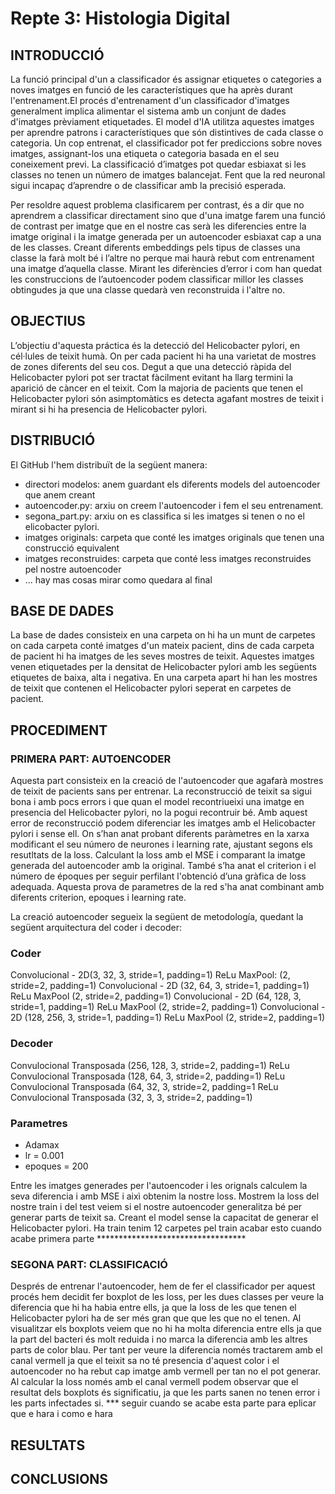 # Repte 3: Histologia Digital

## INTRODUCCIÓ
La funció principal d'un a classificador és assignar etiquetes o categories a noves imatges en funció de les característiques que ha après durant l'entrenament.El procés d'entrenament d'un classificador d'imatges generalment implica alimentar el sistema amb un conjunt de dades d'imatges prèviament etiquetades. El model d'IA utilitza aquestes imatges per aprendre patrons i característiques que són distintives de cada classe o categoria. Un cop entrenat, el classificador pot fer prediccions sobre noves imatges, assignant-los una etiqueta o categoria basada en el seu coneixement previ. La classificació d’imatges pot quedar esbiaxat si  les classes no tenen un número de imatges balancejat. Fent que la red neuronal sigui incapaç d’aprendre o de classificar amb la precisió esperada. 

Per resoldre aquest problema clasificarem per contrast, és a dir que no aprendrem a classificar directament sino que d'una imatge farem una funció de contrast per imatge que en el nostre cas serà les diferencies entre la imatge original i la imatge generada per un autoencoder esbiaxat cap a una de les classes. Creant diferents embeddings pels tipus de classes  una classe la farà molt bé i l’altre no perque mai haurà rebut com entrenament una imatge d’aquella classe.  Mirant les diferències d’error i com han quedat les construccions de l’autoencoder podem classificar millor les classes obtingudes ja que una classe quedarà ven reconstruida i l'altre no. 


## OBJECTIUS

L’objectiu d'aquesta práctica és la detecció del  Helicobacter pylori, en cél·lules de teixit humà. On per cada pacient hi ha una varietat de mostres de zones diferents del seu cos. Degut a que una detecció ràpida del Helicobacter pylori pot ser tractat fàcilment evitant ha llarg termini la aparició de càncer en el teixit. Com la majoria de pacients que tenen el Helicobacter pylori són asimptomàtics es detecta agafant mostres de teixit i mirant si hi ha presencia de Helicobacter pylori.

## DISTRIBUCIÓ

El GitHub l'hem distribuït de la següent manera:
  - directori modelos: anem guardant els diferents models del autoencoder que anem creant
  - autoencoder.py: arxiu on creem l'autoencoder i fem el seu entrenament.
  - segona_part.py: arxiu on es classifica si les imatges si tenen o no el elicobacter pylori.
  - imatges originals: carpeta que conté les imatges originals que tenen una construcció equivalent
  - imatges reconstruides: carpeta que conté less imatges reconstruides pel nostre autoencoder
  -  ... hay mas cosas mirar como quedara al final 


## BASE DE DADES

La base de dades consisteix en una carpeta on hi ha un munt de carpetes on cada carpeta conté imatges d'un mateix pacient, dins de cada carpeta de pacient hi ha imatges de les seves mostres de teixit. Aquestes imatges venen etiquetades per la densitat de  Helicobacter pylori amb les següents etiquetes de baixa, alta i negativa.  En una carpeta apart hi han les mostres de teixit que contenen el Helicobacter pylori seperat en carpetes de pacient.  

## PROCEDIMENT 



### PRIMERA PART: AUTOENCODER

Aquesta part consisteix en la creació de l'autoencoder que agafarà mostres de teixit de pacients sans per entrenar. La reconstrucció de teixit sa sigui bona i amb pocs errors i que quan el model recontriueixi una imatge en presencia del Helicobacter pylori, no la pogui recontruir bé. Amb aquest error de reconstrucció podem diferenciar les imatges amb el Helicobacter pylori i sense ell. On s’han anat probant diferents paràmetres en la xarxa modificant el seu número de neurones i learning rate, ajustant segons els resutltats de la loss. Calculant la loss amb el MSE i comparant la imatge generada del autoencoder amb la original. També s’ha anat el criterion i el número de époques per seguir perfilant l'obtenció d’una gràfica de loss adequada. Aquesta prova de parametres de la red s'ha anat combinant amb diferents criterion, epoques i learning rate. 


La creació autoencoder segueix la següent de metodología, quedant la següent arquitectura del coder i decoder:

### Coder

Convolucional - 2D(3, 32, 3, stride=1, padding=1)
ReLu 
MaxPool:  (2, stride=2, padding=1)
Convolucional - 2D (32, 64, 3, stride=1, padding=1)
ReLu
MaxPool (2, stride=2, padding=1)
Convolucional - 2D (64, 128, 3, stride=1, padding=1)
ReLu
MaxPool (2, stride=2, padding=1)
Convolucional - 2D (128, 256, 3, stride=1, padding=1)
ReLu
MaxPool (2, stride=2, padding=1)


### Decoder

Convulocional Transposada (256, 128, 3, stride=2, padding=1) 
ReLu
Convulocional Transposada (128, 64, 3, stride=2, padding=1)
ReLu
Convulocional Transposada (64, 32, 3, stride=2, padding=1
ReLu
Convulocional Transposada (32, 3, 3, stride=2, padding=1)

### Parametres
- Adamax
- lr = 0.001
- epoques = 200

Entre les imatges generades per l'autoencoder i les orignals calculem la seva diferencia i amb MSE i aixì obtenim la nostre loss. Mostrem la loss del nostre train i del test veiem si el nostre autoencoder generalitza bé per generar parts de teixit sa. Creant el model sense la capacitat de generar el Helicobacter pylori. Ha train tenim 12 carpetes pel train 
acabar esto cuando acabe primera parte **********************************
 


### SEGONA PART: CLASSIFICACIÓ

Després de entrenar l'autoencoder, hem de fer el classificador per aquest procés hem decidit fer boxplot de les loss, per les dues classes per veure la diferencia que hi ha habia entre ells, ja que la loss de les que tenen el Helicobacter pylori ha de ser més gran que que les que no el tenen. Al visualitzar els boxplots veiem que no hi ha molta diferencia entre ells ja que la part del bacteri és molt reduida i no marca la diferencia amb les altres parts de color blau. Per tant per veure la diferencia només tractarem amb el canal vermell ja que el teixit sa no té presencia d'aquest color i el autoencoder no ha rebut cap imatge amb vermell per tan no el pot generar. Al calcular la loss només amb el canal vermell podem observar que el resultat dels boxplots és significatiu, ja que les parts sanen no tenen error i les parts infectades si. 
*** seguir cuando se acabe esta parte para eplicar que e hara i como e hara


## RESULTATS

## CONCLUSIONS



